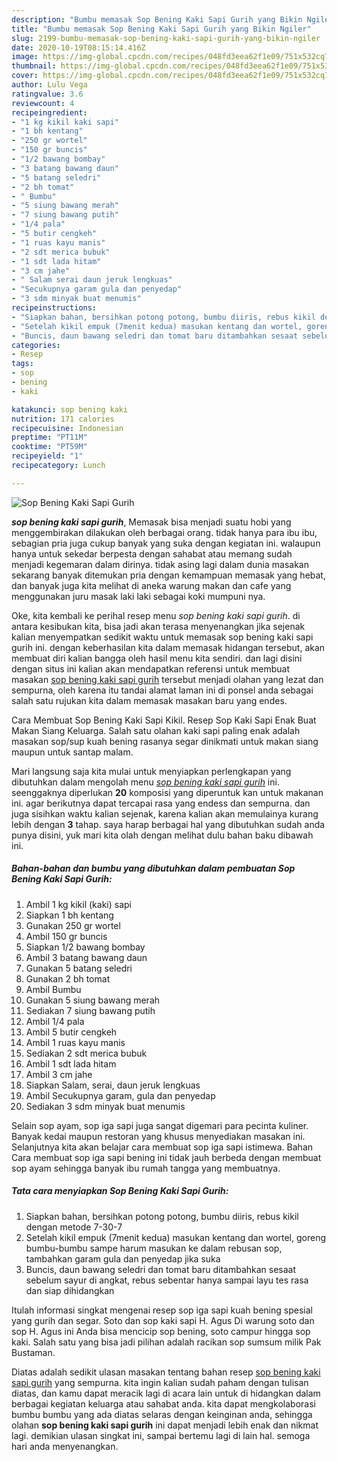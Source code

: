 ```yaml
---
description: "Bumbu memasak Sop Bening Kaki Sapi Gurih yang Bikin Ngiler"
title: "Bumbu memasak Sop Bening Kaki Sapi Gurih yang Bikin Ngiler"
slug: 2199-bumbu-memasak-sop-bening-kaki-sapi-gurih-yang-bikin-ngiler
date: 2020-10-19T08:15:14.416Z
image: https://img-global.cpcdn.com/recipes/048fd3eea62f1e09/751x532cq70/sop-bening-kaki-sapi-gurih-foto-resep-utama.jpg
thumbnail: https://img-global.cpcdn.com/recipes/048fd3eea62f1e09/751x532cq70/sop-bening-kaki-sapi-gurih-foto-resep-utama.jpg
cover: https://img-global.cpcdn.com/recipes/048fd3eea62f1e09/751x532cq70/sop-bening-kaki-sapi-gurih-foto-resep-utama.jpg
author: Lulu Vega
ratingvalue: 3.6
reviewcount: 4
recipeingredient:
- "1 kg kikil kaki sapi"
- "1 bh kentang"
- "250 gr wortel"
- "150 gr buncis"
- "1/2 bawang bombay"
- "3 batang bawang daun"
- "5 batang seledri"
- "2 bh tomat"
- " Bumbu"
- "5 siung bawang merah"
- "7 siung bawang putih"
- "1/4 pala"
- "5 butir cengkeh"
- "1 ruas kayu manis"
- "2 sdt merica bubuk"
- "1 sdt lada hitam"
- "3 cm jahe"
- " Salam serai daun jeruk lengkuas"
- "Secukupnya garam gula dan penyedap"
- "3 sdm minyak buat menumis"
recipeinstructions:
- "Siapkan bahan, bersihkan potong potong, bumbu diiris, rebus kikil dengan metode 7-30-7"
- "Setelah kikil empuk (7menit kedua) masukan kentang dan wortel, goreng bumbu-bumbu sampe harum masukan ke dalam rebusan sop, tambahkan garam gula dan penyedap jika suka"
- "Buncis, daun bawang seledri dan tomat baru ditambahkan sesaat sebelum sayur di angkat, rebus sebentar hanya sampai layu tes rasa dan siap dihidangkan"
categories:
- Resep
tags:
- sop
- bening
- kaki

katakunci: sop bening kaki 
nutrition: 171 calories
recipecuisine: Indonesian
preptime: "PT11M"
cooktime: "PT59M"
recipeyield: "1"
recipecategory: Lunch

---
```



![Sop Bening Kaki Sapi Gurih](https://img-global.cpcdn.com/recipes/048fd3eea62f1e09/751x532cq70/sop-bening-kaki-sapi-gurih-foto-resep-utama.jpg)

<b><i>sop bening kaki sapi gurih</i></b>, Memasak bisa menjadi suatu hobi yang menggembirakan dilakukan oleh berbagai orang. tidak hanya para ibu ibu, sebagian pria juga cukup banyak yang suka dengan kegiatan ini. walaupun hanya untuk sekedar berpesta dengan sahabat atau memang sudah menjadi kegemaran dalam dirinya. tidak asing lagi dalam dunia masakan sekarang banyak ditemukan pria dengan kemampuan memasak yang hebat, dan banyak juga kita melihat di aneka warung makan dan cafe yang menggunakan juru masak laki laki sebagai koki mumpuni nya.

Oke, kita kembali ke perihal resep menu <i>sop bening kaki sapi gurih</i>. di antara kesibukan kita, bisa jadi akan terasa menyenangkan jika sejenak kalian menyempatkan sedikit waktu untuk memasak sop bening kaki sapi gurih ini. dengan keberhasilan kita dalam memasak hidangan tersebut, akan membuat diri kalian bangga oleh hasil menu kita sendiri. dan lagi disini dengan situs ini kalian akan mendapatkan referensi untuk membuat masakan <u>sop bening kaki sapi gurih</u> tersebut menjadi olahan yang lezat dan sempurna, oleh karena itu tandai alamat laman ini di ponsel anda sebagai salah satu rujukan kita dalam memasak masakan baru yang endes.

Cara Membuat Sop Bening Kaki Sapi Kikil. Resep Sop Kaki Sapi Enak Buat Makan Siang Keluarga. Salah satu olahan kaki sapi paling enak adalah masakan sop/sup kuah bening rasanya segar dinikmati untuk makan siang maupun untuk santap malam.


Mari langsung saja kita mulai untuk menyiapkan perlengkapan yang dibutuhkan dalam mengolah menu <u><i>sop bening kaki sapi gurih</i></u> ini. seenggaknya diperlukan <b>20</b> komposisi yang diperuntuk kan untuk makanan ini. agar berikutnya dapat tercapai rasa yang endess dan sempurna. dan juga sisihkan waktu kalian sejenak, karena kalian akan memulainya kurang lebih dengan <b>3</b> tahap. saya harap berbagai hal yang dibutuhkan sudah anda punya disini, yuk mari kita olah dengan melihat dulu bahan baku dibawah ini.

<!--inarticleads1-->

##### Bahan-bahan dan bumbu yang dibutuhkan dalam pembuatan Sop Bening Kaki Sapi Gurih:

1. Ambil 1 kg kikil (kaki) sapi
1. Siapkan 1 bh kentang
1. Gunakan 250 gr wortel
1. Ambil 150 gr buncis
1. Siapkan 1/2 bawang bombay
1. Ambil 3 batang bawang daun
1. Gunakan 5 batang seledri
1. Gunakan 2 bh tomat
1. Ambil  Bumbu
1. Gunakan 5 siung bawang merah
1. Sediakan 7 siung bawang putih
1. Ambil 1/4 pala
1. Ambil 5 butir cengkeh
1. Ambil 1 ruas kayu manis
1. Sediakan 2 sdt merica bubuk
1. Ambil 1 sdt lada hitam
1. Ambil 3 cm jahe
1. Siapkan  Salam, serai, daun jeruk lengkuas
1. Ambil Secukupnya garam, gula dan penyedap
1. Sediakan 3 sdm minyak buat menumis


Selain sop ayam, sop iga sapi juga sangat digemari para pecinta kuliner. Banyak kedai maupun restoran yang khusus menyediakan masakan ini. Selanjutnya kita akan belajar cara membuat sop iga sapi istimewa. Bahan Cara membuat sop iga sapi bening ini tidak jauh berbeda dengan membuat sop ayam sehingga banyak ibu rumah tangga yang membuatnya. 

<!--inarticleads2-->

##### Tata cara menyiapkan Sop Bening Kaki Sapi Gurih:

1. Siapkan bahan, bersihkan potong potong, bumbu diiris, rebus kikil dengan metode 7-30-7
1. Setelah kikil empuk (7menit kedua) masukan kentang dan wortel, goreng bumbu-bumbu sampe harum masukan ke dalam rebusan sop, tambahkan garam gula dan penyedap jika suka
1. Buncis, daun bawang seledri dan tomat baru ditambahkan sesaat sebelum sayur di angkat, rebus sebentar hanya sampai layu tes rasa dan siap dihidangkan


Itulah informasi singkat mengenai resep sop iga sapi kuah bening spesial yang gurih dan segar. Soto dan sop kaki sapi H. Agus Di warung soto dan sop H. Agus ini Anda bisa mencicip sop bening, soto campur hingga sop kaki. Salah satu yang bisa jadi pilihan adalah racikan sop sumsum milik Pak Bustaman. 

Diatas adalah sedikit ulasan masakan tentang bahan resep <u>sop bening kaki sapi gurih</u> yang sempurna. kita ingin kalian sudah paham dengan tulisan diatas, dan kamu dapat meracik lagi di acara lain untuk di hidangkan dalam berbagai kegiatan keluarga atau sahabat anda. kita dapat mengkolaborasi bumbu bumbu yang ada diatas selaras dengan keinginan anda, sehingga olahan <b>sop bening kaki sapi gurih</b> ini dapat menjadi lebih enak dan nikmat lagi. demikian ulasan singkat ini, sampai bertemu lagi di lain hal. semoga hari anda menyenangkan.
